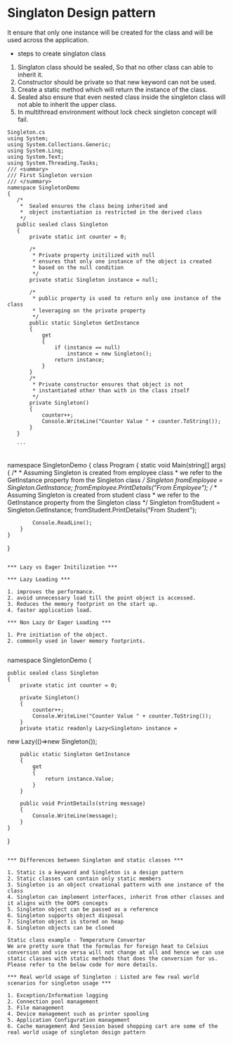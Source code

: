 # Singlaton Design pattern

It ensure that only one instance will be created for the class and will be used across the application.

 - steps to create singlaton class

 1. Singlaton class should be sealed, So that no other class can able to inherit it.
 2. Constructor should be private so that new keyword can not be used.
 3. Create a static method which will return the instance of the class.
 4. Sealed also ensure that even nested class inside the singleton class will not able to inherit the upper class.
 5. In multithread environment without lock check singleton concept will fail.


 ```
Singleton.cs
using System;
using System.Collections.Generic;
using System.Linq;
using System.Text;
using System.Threading.Tasks;
/// <summary>
/// First Singleton version
/// </summary>
namespace SingletonDemo
{
    /*
     *  Sealed ensures the class being inherited and
     *  object instantiation is restricted in the derived class
     */
    public sealed class Singleton
    {
        private static int counter = 0;

        /*
         * Private property initilized with null
         * ensures that only one instance of the object is created
         * based on the null condition
         */
        private static Singleton instance = null;
       
        /*
         * public property is used to return only one instance of the class
         * leveraging on the private property
         */
        public static Singleton GetInstance
        {
            get
            {
                if (instance == null)
                    instance = new Singleton();
                return instance;
            }
        }
        /*
         * Private constructor ensures that object is not
         * instantiated other than with in the class itself
         */
        private Singleton()
        {
            counter++;
            Console.WriteLine("Counter Value " + counter.ToString());
        }
    }

    ```


```

namespace SingletonDemo
{
    class Program
    {
        static void Main(string[] args)
        {
            /*
             * Assuming Singleton is created from employee class
             * we refer to the GetInstance property from the Singleton class
             */
            Singleton fromEmployee = Singleton.GetInstance;
            fromEmployee.PrintDetails("From Employee");
            /*
             * Assuming Singleton is created from student class
             * we refer to the GetInstance property from the Singleton class
             */
            Singleton fromStudent = Singleton.GetInstance;
            fromStudent.PrintDetails("From Student");

            Console.ReadLine();
        }
    }
}

```

*** Lazy vs Eager Initilization ***

*** Lazy Loading ***

1. improves the performance.
2. avoid unnecessary load till the point object is accessed.
3. Reduces the memory footprint on the start up.
4. faster application load.

*** Non Lazy Or Eager Loading ***

1. Pre initiation of the object.
2. commonly used in lower memory footprints.


```

namespace SingletonDemo
{
   
    public sealed class Singleton
    {
        private static int counter = 0;
       
        private Singleton()
        {
            counter++;
            Console.WriteLine("Counter Value " + counter.ToString());
        }
        private static readonly Lazy<Singleton> instance = 
new Lazy<Singleton>(()=>new Singleton());
       
        public static Singleton GetInstance
        {
            get
            {
                return instance.Value;
            }
        }
       
        public void PrintDetails(string message)
        {
            Console.WriteLine(message);
        }       
    }
} 

```

*** Differences between Singleton and static classes ***

1. Static is a keyword and Singleton is a design pattern
2. Static classes can contain only static members
3. Singleton is an object creational pattern with one instance of the class
4. Singleton can implement interfaces, inherit from other classes and it aligns with the OOPS concepts
5. Singleton object can be passed as a reference
6. Singleton supports object disposal
7. Singleton object is stored on heap
8. Singleton objects can be cloned

Static class example - Temperature Converter 
We are pretty sure that the formulas for foreign heat to Celsius conversion and vice versa will not change at all and hence we can use static classes with static methods that does the conversion for us. Please refer to the below code for more details.

*** Real world usage of Singleton : Listed are few real world scenarios for singleton usage ***

1. Exception/Information logging
2. Connection pool management 
3. File management
4. Device management such as printer spooling
5. Application Configuration management
6. Cache management And Session based shopping cart are some of the real world usage of singleton design pattern